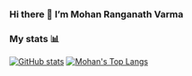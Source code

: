 ### Hi there 👋  I’m Mohan Ranganath Varma

### My stats 📊
[![GitHub stats](https://github-readme-stats.vercel.app/api?username=Raphael-08&show_icons=true&hide=stars&theme=dark)][stats]
[![Mohan's Top Langs](https://github-readme-stats.vercel.app/api/top-langs/?username=Raphael-08&layout=compact&langs_count=6&hide=css,html,"JupyterNotebook"&theme=dark)][langs]

<!-- link references -->
[stats]: https://github.com/anuraghazra/github-readme-stats#github-stats-card
[langs]: https://github.com/anuraghazra/github-readme-stats#top-languages-card
